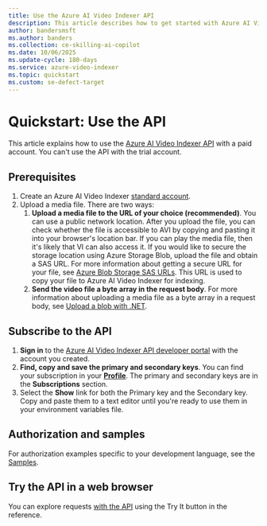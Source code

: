 ```yaml
---
title: Use the Azure AI Video Indexer API
description: This article describes how to get started with Azure AI Video Indexer API.
author: bandersmsft
ms.author: banders
ms.collection: ce-skilling-ai-copilot
ms.date: 10/06/2025
ms.update-cycle: 180-days
ms.service: azure-video-indexer
ms.topic: quickstart
ms.custom: se-defect-target
---
```


# Quickstart: Use the API

This article explains how to use the [Azure AI Video Indexer API](https://api-portal.videoindexer.ai/) with a paid account. You can't use the API with the trial account.

## Prerequisites

1. Create an Azure AI Video Indexer [standard account](create-account.md).
1. Upload a media file. There are two ways:
    1. **Upload a media file to the URL of your choice (recommended)**. You can use a public network location. After you upload the file, you can check whether the file is accessible to AVI by copying and pasting it into your browser's location bar. If you can play the media file, then it's likely that VI can also access it. If you would like to secure the storage location using Azure Storage Blob, upload the file and obtain a SAS URL. For more information about getting a secure URL for your file, see [Azure Blob Storage SAS URLs](/azure/storage/common/storage-sas-overview). This URL is used to copy your file to Azure AI Video Indexer for indexing.
    1. **Send the video file a byte array in the request body**. For more information about uploading a media file as a byte array in a request body, see [Upload a blob with .NET](/azure/storage/blobs/storage-blob-upload).

## Subscribe to the API

1. **Sign in** to the [Azure AI Video Indexer API developer portal](https://api-portal.videoindexer.ai/) with the account you created.
1. **Find, copy and save the primary and secondary keys**. You can find your subscription in your **[Profile](https://api-portal.videoindexer.ai/profile)**. The primary and secondary keys are in the **Subscriptions** section.
1. Select the **Show** link for both the Primary key and the Secondary key. Copy and paste them to a text editor until you're ready to use them in your environment variables file.

## Authorization and samples

For authorization examples specific to your development language, see the [Samples](https://github.com/Azure-Samples/azure-video-indexer-samples/tree/master/API-Samples).

## Try the API in a web browser

You can explore requests [with the API](https://api-portal.videoindexer.ai/api-details#api=Operations&operation=Get-Account-Access-Token) using the Try It button in the reference.

